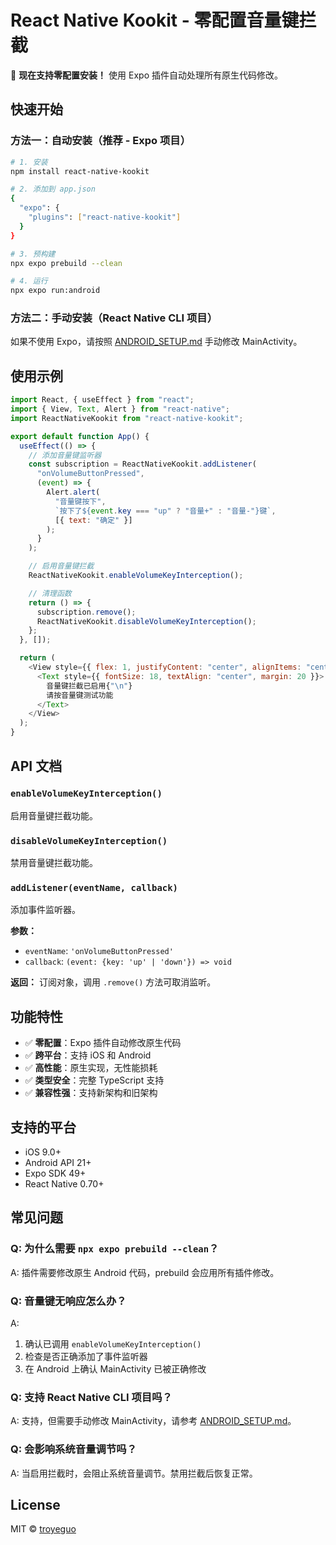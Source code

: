# React Native Kookit - 零配置音量键拦截

🎉 **现在支持零配置安装！** 使用 Expo 插件自动处理所有原生代码修改。

## 快速开始

### 方法一：自动安装（推荐 - Expo 项目）

```bash
# 1. 安装
npm install react-native-kookit

# 2. 添加到 app.json
{
  "expo": {
    "plugins": ["react-native-kookit"]
  }
}

# 3. 预构建
npx expo prebuild --clean

# 4. 运行
npx expo run:android
```

### 方法二：手动安装（React Native CLI 项目）

如果不使用 Expo，请按照 [ANDROID_SETUP.md](./ANDROID_SETUP.md) 手动修改 MainActivity。

## 使用示例

```javascript
import React, { useEffect } from "react";
import { View, Text, Alert } from "react-native";
import ReactNativeKookit from "react-native-kookit";

export default function App() {
  useEffect(() => {
    // 添加音量键监听器
    const subscription = ReactNativeKookit.addListener(
      "onVolumeButtonPressed",
      (event) => {
        Alert.alert(
          "音量键按下",
          `按下了${event.key === "up" ? "音量+" : "音量-"}键`,
          [{ text: "确定" }]
        );
      }
    );

    // 启用音量键拦截
    ReactNativeKookit.enableVolumeKeyInterception();

    // 清理函数
    return () => {
      subscription.remove();
      ReactNativeKookit.disableVolumeKeyInterception();
    };
  }, []);

  return (
    <View style={{ flex: 1, justifyContent: "center", alignItems: "center" }}>
      <Text style={{ fontSize: 18, textAlign: "center", margin: 20 }}>
        音量键拦截已启用{"\n"}
        请按音量键测试功能
      </Text>
    </View>
  );
}
```

## API 文档

### `enableVolumeKeyInterception()`

启用音量键拦截功能。

### `disableVolumeKeyInterception()`

禁用音量键拦截功能。

### `addListener(eventName, callback)`

添加事件监听器。

**参数：**

- `eventName`: `'onVolumeButtonPressed'`
- `callback`: `(event: {key: 'up' | 'down'}) => void`

**返回：** 订阅对象，调用 `.remove()` 方法可取消监听。

## 功能特性

- ✅ **零配置**：Expo 插件自动修改原生代码
- ✅ **跨平台**：支持 iOS 和 Android
- ✅ **高性能**：原生实现，无性能损耗
- ✅ **类型安全**：完整 TypeScript 支持
- ✅ **兼容性强**：支持新架构和旧架构

## 支持的平台

- iOS 9.0+
- Android API 21+
- Expo SDK 49+
- React Native 0.70+

## 常见问题

### Q: 为什么需要 `npx expo prebuild --clean`？

A: 插件需要修改原生 Android 代码，prebuild 会应用所有插件修改。

### Q: 音量键无响应怎么办？

A:

1. 确认已调用 `enableVolumeKeyInterception()`
2. 检查是否正确添加了事件监听器
3. 在 Android 上确认 MainActivity 已被正确修改

### Q: 支持 React Native CLI 项目吗？

A: 支持，但需要手动修改 MainActivity，请参考 [ANDROID_SETUP.md](./ANDROID_SETUP.md)。

### Q: 会影响系统音量调节吗？

A: 当启用拦截时，会阻止系统音量调节。禁用拦截后恢复正常。

## License

MIT © [troyeguo](https://github.com/troyeguo)
